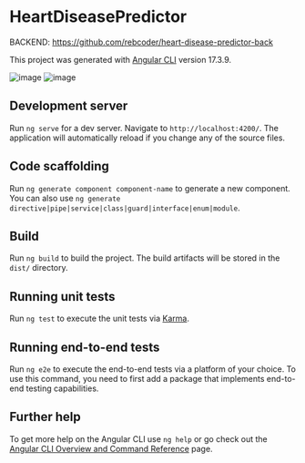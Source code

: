 # HeartDiseasePredictor

BACKEND: https://github.com/rebcoder/heart-disease-predictor-back

This project was generated with [Angular CLI](https://github.com/angular/angular-cli) version 17.3.9.

![image](https://github.com/user-attachments/assets/e21d5141-884a-4c80-a815-443fa0df1ed9)
![image](https://github.com/user-attachments/assets/cebd4d0c-df7e-49cc-8bbf-8c8aceca478b)


## Development server

Run `ng serve` for a dev server. Navigate to `http://localhost:4200/`. The application will automatically reload if you change any of the source files.

## Code scaffolding

Run `ng generate component component-name` to generate a new component. You can also use `ng generate directive|pipe|service|class|guard|interface|enum|module`.

## Build

Run `ng build` to build the project. The build artifacts will be stored in the `dist/` directory.

## Running unit tests

Run `ng test` to execute the unit tests via [Karma](https://karma-runner.github.io).

## Running end-to-end tests

Run `ng e2e` to execute the end-to-end tests via a platform of your choice. To use this command, you need to first add a package that implements end-to-end testing capabilities.

## Further help

To get more help on the Angular CLI use `ng help` or go check out the [Angular CLI Overview and Command Reference](https://angular.io/cli) page.
